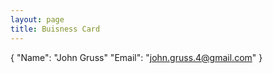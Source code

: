 ```yaml
---
layout: page
title: Buisness Card
---
```


{
    "Name": "John Gruss"
    "Email": "john.gruss.4@gmail.com"
}
